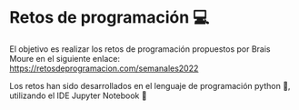 # Retos de programación 💻

El objetivo es realizar los retos de programación propuestos por Brais Moure en el siguiente enlace: https://retosdeprogramacion.com/semanales2022

Los retos han sido desarrollados en el lenguaje de programación python 🐍, utilizando el IDE Jupyter Notebook 📓
